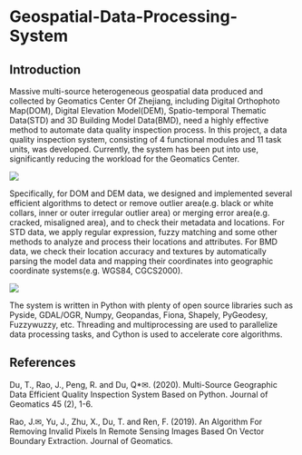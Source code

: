 # Geospatial-Data-Processing-System

## Introduction
Massive multi-source heterogeneous geospatial data produced and collected by Geomatics Center Of Zhejiang, including Digital Orthophoto Map(DOM), Digital Elevation Model(DEM), Spatio-temporal Thematic Data(STD) and 3D Building Model Data(BMD), need a highly effective method to automate data quality inspection process. In this project, a data quality inspection system, consisting of 4 functional modules and 11 task units, was developed. Currently, the system has been put into use, significantly reducing the workload for the Geomatics Center.

![](http://www.jinmengrao.com/gdp/img/GDP-2.jpg)

Specifically, for DOM and DEM data, we designed and implemented several efficient algorithms to detect or remove outlier area(e.g. black or white collars, inner or outer irregular outlier area) or merging error area(e.g. cracked, misaligned area), and to check their metadata and locations. For STD data, we apply regular expression, fuzzy matching and some other methods to analyze and process their locations and attributes. For BMD data, we check their location accuracy and textures by automatically parsing the model data and mapping their coordinates into geographic coordinate systems(e.g. WGS84, CGCS2000).

![](http://www.jinmengrao.com/gdp/img/GDP-3.jpg)

The system is written in Python with plenty of open source libraries such as Pyside, GDAL/OGR, Numpy, Geopandas, Fiona, Shapely, PyGeodesy, Fuzzywuzzy, etc. Threading and multiprocessing are used to parallelize data processing tasks, and Cython is used to accelerate core algorithms.

## References

Du, T., Rao, J., Peng, R. and Du, Q*✉. (2020). Multi-Source Geographic Data Efficient Quality Inspection System Based on Python. Journal of Geomatics 45 (2), 1-6.

Rao, J.✉, Yu, J., Zhu, X., Du, T. and Ren, F. (2019). An Algorithm For Removing Invalid Pixels In Remote Sensing Images Based On Vector Boundary Extraction. Journal of Geomatics.
